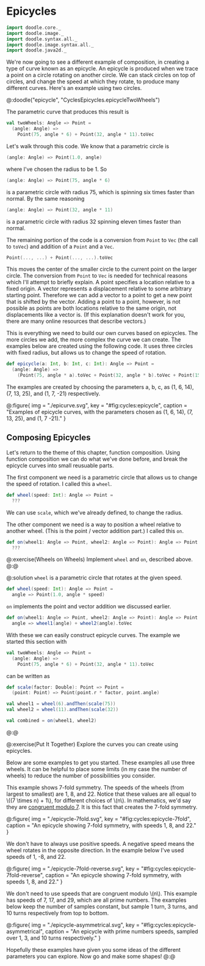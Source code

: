# Epicycles

```scala mdoc:invisible
import doodle.core._
import doodle.image._
import doodle.syntax.all._
import doodle.image.syntax.all._
import doodle.java2d._
```

We're now going to see a different example of composition, in creating a type of curve known as an epicycle. 
An epicycle is produced when we trace a point on a circle rotating on another circle. 
We can stack circles on top of circles, and change the speed at which they rotate, to produce many different curves. 
Here's an example using two circles.

@:doodle("epicycle", "CyclesEpicycles.epicycleTwoWheels")

The parametric curve that produces this result is

```scala mdoc:silent
val twoWheels: Angle => Point =
  (angle: Angle) =>
    Point(75, angle * 6) + Point(32, angle * 11).toVec
```

Let's walk through this code. We know that a parametric circle is

```scala mdoc:silent
(angle: Angle) => Point(1.0, angle)
```

where I've chosen the radius to be 1. So

```scala mdoc:silent
(angle: Angle) => Point(75, angle * 6)
```

is a parametric circle with radius 75, which is spinning six times faster than normal.
By the same reasoning

```scala mdoc:silent
(angle: Angle) => Point(32, angle * 11)
```

is a parametric circle with radius 32 spinning eleven times faster than normal.

The remaining portion of the code is a conversion from `Point` to `Vec` (the call to `toVec`) and addition of a `Point` and a `Vec`. 

```scala
Point(..., ...) + Point(..., ...).toVec
```

This moves the center of the smaller circle to the current point on the larger circle. 
The conversion from `Point` to `Vec` is needed for technical reasons which I'll attempt to briefly explain. 
A point specifies a location relative to a fixed origin. 
A vector represents a displacement relative to some arbitrary starting point. 
Therefore we can add a vector to a point to get a new point that is shifted by the vector.
Adding a point to a point, however, is not possible as points are both locations relative to the same origin, not displacements like a vector is.
(If this explanation doesn't work for you, there are many online resources that describe vectors.)

This is everything we need to build our own curves based on epicycles.
The more circles we add, the more complex the curve we can create.
The examples below are created using the following code. 
It uses three circles with fixed radius, but allows us to change the speed of rotation.

```scala
def epicycle(a: Int, b: Int, c: Int): Angle => Point =
  (angle: Angle) =>
    (Point(75, angle * a).toVec + Point(32, angle * b).toVec + Point(15, angle * c).toVec).toPoint
```

The examples are created by choosing the parameters a, b, c, as (1, 6, 14), (7, 13, 25), and (1, 7, -21) respectively.

@:figure{ img = "./epicurve.svg", key = "#fig:cycles:epicycle", caption = "Examples of epicycle curves, with the parameters chosen as (1, 6, 14), (7, 13, 25), and (1, 7 -21)." }


## Composing Epicycles

Let's return to the theme of this chapter, function composition.
Using function composition we can do what we've done before,
and break the epicycle curves into small reusuable parts.

The first component we need is a parametric circle that allows us to change the speed of rotation.
I called this a `wheel`.

```scala
def wheel(speed: Int): Angle => Point =
  ???
```

We can use `scale`, which we've already defined, to change the radius.

The other component we need is a way to position a wheel relative to another wheel. 
(This is the point / vector addition part.)
I called this `on`.

```scala
def on(wheel1: Angle => Point, wheel2: Angle => Point): Angle => Point =
  ???
```


@:exercise(Wheels on Wheels)
Implement `wheel` and `on`, described above. 
@:@

@:solution
`wheel` is a parametric circle that rotates at the given speed.

```scala mdoc:silent
def wheel(speed: Int): Angle => Point =
  angle => Point(1.0, angle * speed)
```

`on` implements the point and vector addition we discussed earlier.

```scala mdoc:silent
def on(wheel1: Angle => Point, wheel2: Angle => Point): Angle => Point =
  angle => wheel1(angle) + wheel2(angle).toVec
```

With these we can easily construct epicycle curves. 
The example we started this section with

```scala
val twoWheels: Angle => Point =
  (angle: Angle) =>
    Point(75, angle * 6) + Point(32, angle * 11).toVec
```

can be written as

```scala mdoc:invisible
def scale(factor: Double): Point => Point =
  (point: Point) => Point(point.r * factor, point.angle)
```
```scala mdoc:silent
val wheel1 = wheel(6).andThen(scale(75))
val wheel2 = wheel(11).andThen(scale(32))

val combined = on(wheel1, wheel2)
```
@:@

@:exercise(Put It Together)
Explore the curves you can create using epicycles.

Below are some examples to get you started.
These examples all use three wheels. 
It can be helpful to place some limits (in my case the number of wheels) to reduce the number of possibilities you consider.

This example shows 7-fold symmetry. The speeds of the wheels (from largest to smallest) are 1, 8, and 22. 
Notice that these values are all equal to \\((7 \times n) + 1\\), for different choices of \\(n\\).
In mathematics, we'd say they are [congruent modulo 7](https://en.wikipedia.org/wiki/Modular_arithmetic).
It is this fact that creates the 7-fold symmetry.

@:figure{ img = "./epicycle-7fold.svg", key = "#fig:cycles:epicycle-7fold", caption = "An epicycle showing 7-fold symmetry, with speeds 1, 8, and 22." }

We don't have to always use positive speeds. 
A negative speed means the wheel rotates in the opposite direction.
In the example below I've used speeds of 1, -8, and 22.

@:figure{ img = "./epicycle-7fold-reverse.svg", key = "#fig:cycles:epicycle-7fold-reverse", caption = "An epicycle showing 7-fold symmetry, with speeds 1, 8, and 22." }

We don't need to use speeds that are congruent modulo \\(n\\). 
This example has speeds of 7, 17, and 29, which are all prime numbers.
The examples below keep the number of samples constant,
but sample 1 turn, 3 turns, and 10 turns respectively from top to bottom.

@:figure{ img = "./epicycle-asymmetrical.svg", key = "#fig:cycles:epicycle-asymmetrical", caption = "An epicycle with prime numbers speeds, sampled over 1, 3, and 10 turns respectively." }

Hopefully these examples have given you some ideas of the different parameters you can explore.
Now go and make some shapes!
@:@
